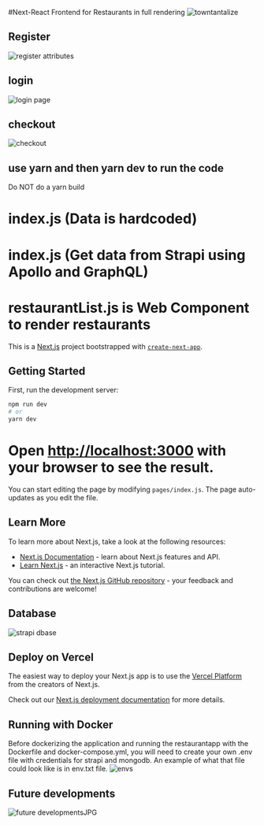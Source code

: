
#Next-React Frontend for Restaurants
in full rendering
![towntantalize](https://github.com/aasmah/Aasia_Mahmood_NEXT/assets/35153854/095aca76-d380-447f-b348-be3ca3abcd0e)

## Register

![register attributes](https://github.com/aasmah/Aasia_Mahmood_NEXT/assets/35153854/e16d137e-313b-4159-a7bf-138ea6ab9d22)


## login

![login page](https://github.com/aasmah/Aasia_Mahmood_NEXT/assets/35153854/49e02f66-c6b6-4f4b-bbe5-d1c63ce8e207)


## checkout
![checkout](https://github.com/aasmah/Aasia_Mahmood_NEXT/assets/35153854/fea64a81-7e23-4b5a-96ba-771a5280fb8e)





## use yarn and then yarn dev to run the code

Do NOT do a yarn build

# index.js (Data is hardcoded)

# index.js (Get data from Strapi using Apollo and GraphQL)
# restaurantList.js is Web Component to render restaurants

This is a [Next.js](https://nextjs.org/) project bootstrapped with [`create-next-app`](https://github.com/vercel/next.js/tree/canary/packages/create-next-app).

## Getting Started

First, run the development server:

```bash
npm run dev
# or
yarn dev
```

# Open [http://localhost:3000](http://localhost:3000) with your browser to see the result.

You can start editing the page by modifying `pages/index.js`. The page auto-updates as you edit the file.

## Learn More

To learn more about Next.js, take a look at the following resources:

- [Next.js Documentation](https://nextjs.org/docs) - learn about Next.js features and API.
- [Learn Next.js](https://nextjs.org/learn) - an interactive Next.js tutorial.

You can check out [the Next.js GitHub repository](https://github.com/vercel/next.js/) - your feedback and contributions are welcome!

## Database 
![strapi dbase](https://github.com/aasmah/Aasia_Mahmood_NEXT/assets/35153854/d2de583e-05d2-41d2-abfe-c9ccb6c0784a)

## Deploy on Vercel

The easiest way to deploy your Next.js app is to use the [Vercel Platform](https://vercel.com/import?utm_medium=default-template&filter=next.js&utm_source=create-next-app&utm_campaign=create-next-app-readme) from the creators of Next.js.

Check out our [Next.js deployment documentation](https://nextjs.org/docs/deployment) for more details.

## Running with Docker

Before dockerizing the application and running the restaurantapp with the Dockerfile and docker-compose.yml, you will need to create your own .env file with credentials for strapi and mongodb. An example of what that file could look like is in env.txt file. 
![envs](https://github.com/aasmah/Aasia_Mahmood_NEXT/assets/35153854/b639fdfc-d8fc-45d6-a781-ab53da6d7095)

## Future developments
![future developmentsJPG](https://github.com/aasmah/Aasia_Mahmood_NEXT/assets/35153854/8cf29e4c-6d67-4693-860c-645fbdc62264)




